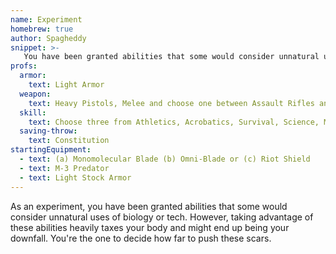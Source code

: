 ```yaml
---
name: Experiment
homebrew: true
author: Spagheddy
snippet: >-
   You have been granted abilities that some would consider unnatural uses of biology or tech.
profs:
  armor:
    text: Light Armor
  weapon:
    text: Heavy Pistols, Melee and choose one between Assault Rifles and Shotguns
  skill:
    text: Choose three from Athletics, Acrobatics, Survival, Science, Medicine, Perception, or Insight.
  saving-throw:
    text: Constitution
startingEquipment:
  - text: (a) Monomolecular Blade (b) Omni-Blade or (c) Riot Shield
  - text: M-3 Predator
  - text: Light Stock Armor
---
```

As an experiment, you have been granted abilities that some would consider unnatural uses of biology or tech. However,
taking advantage of these abilities heavily taxes your body and might end up being your downfall. You're the one to
decide how far to push these scars.

